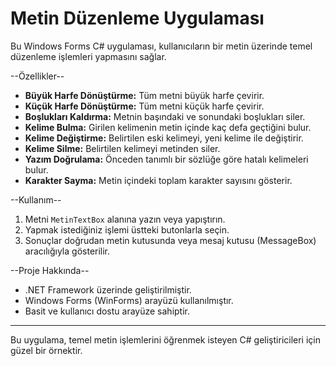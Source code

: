 # Metin Düzenleme Uygulaması

Bu Windows Forms C# uygulaması, kullanıcıların bir metin üzerinde temel düzenleme işlemleri yapmasını sağlar.

 --Özellikler--

- **Büyük Harfe Dönüştürme:** Tüm metni büyük harfe çevirir.
- **Küçük Harfe Dönüştürme:** Tüm metni küçük harfe çevirir.
- **Boşlukları Kaldırma:** Metnin başındaki ve sonundaki boşlukları siler.
- **Kelime Bulma:** Girilen kelimenin metin içinde kaç defa geçtiğini bulur.
- **Kelime Değiştirme:** Belirtilen eski kelimeyi, yeni kelime ile değiştirir.
- **Kelime Silme:** Belirtilen kelimeyi metinden siler.
- **Yazım Doğrulama:** Önceden tanımlı bir sözlüğe göre hatalı kelimeleri bulur.
- **Karakter Sayma:** Metin içindeki toplam karakter sayısını gösterir.

--Kullanım--

1. Metni `MetinTextBox` alanına yazın veya yapıştırın.
2. Yapmak istediğiniz işlemi üstteki butonlarla seçin.
3. Sonuçlar doğrudan metin kutusunda veya mesaj kutusu (MessageBox) aracılığıyla gösterilir.

--Proje Hakkında--

- .NET Framework üzerinde geliştirilmiştir.
- Windows Forms (WinForms) arayüzü kullanılmıştır.
- Basit ve kullanıcı dostu arayüze sahiptir.

---

Bu uygulama, temel metin işlemlerini öğrenmek isteyen C# geliştiricileri için güzel bir örnektir.
